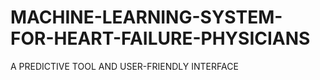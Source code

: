 # MACHINE-LEARNING-SYSTEM-FOR-HEART-FAILURE-PHYSICIANS
A PREDICTIVE TOOL AND USER-FRIENDLY INTERFACE
